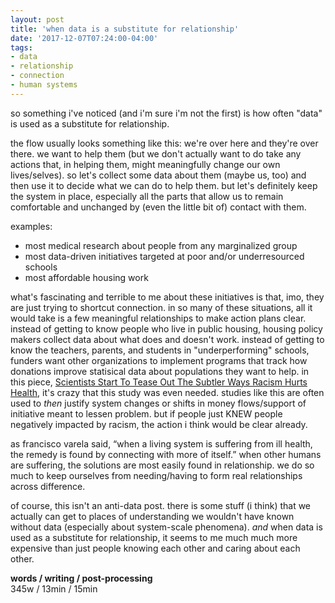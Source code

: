 ```yaml
---
layout: post
title: 'when data is a substitute for relationship'
date: '2017-12-07T07:24:00-04:00'
tags:
- data
- relationship
- connection
- human systems
--- 
```


so something i've noticed (and i'm sure i'm not the first) is how often "data" is used as a substitute for relationship. 

the flow usually looks something like this: we're over here and they're over there. we want to help them (but we don't actually want to do take any actions that, in helping them, might meaningfully change our own lives/selves). so let's collect some data about them (maybe us, too) and then use it to decide what we can do to help them. but let's definitely keep the system in place, especially all the parts that allow us to remain comfortable and unchanged by (even the little bit of) contact with them. 

examples:

* most medical research about people from any marginalized group 
* most data-driven initiatives targeted at poor and/or underresourced schools
* most affordable housing work

what's fascinating and terrible to me about these initiatives is that, imo, they are just trying to shortcut connection. in so many of these situations, all it would take is a few meaningful relationships to make action plans clear. instead of getting to know people who live in public housing, housing policy makers collect data about what does and doesn't work. instead of getting to know the teachers, parents, and students in "underperforming" schools, funders want other organizations to implement programs that track how donations improve statisical data about populations they want to help. in this piece, [Scientists Start To Tease Out The Subtler Ways Racism Hurts Health](https://www.npr.org/sections/health-shots/2017/11/11/562623815/scientists-start-to-tease-out-the-subtler-ways-racism-hurts-health), it's crazy that this study was even needed. studies like this are often used to *then* justify system changes or shifts in money flows/support of initiative meant to lessen problem. but if people just KNEW people negatively impacted by racism, the action i think would be clear already. 

as francisco varela said, “when a living system is suffering from ill health, the remedy is found by connecting with more of itself.” when other humans are suffering, the solutions are most easily found in relationship. we do so much to keep ourselves from needing/having to form real relationships across difference. 

of course, this isn't an anti-data post. there is some stuff (i think) that we actually can get to places of understanding we wouldn't have known without data (especially about system-scale phenomena). *and* when data is used as a substitute for relationship, it seems to me much much more expensive than just people knowing each other and caring about each other. 

<!-- hyperlink bank -->


<!-- &#042; = asterisk -->
<!-- &#039; = single quote '-->

**words / writing / post-processing**  
345w / 13min / 15min